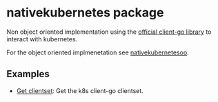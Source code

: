 # nativekubernetes package

Non object oriented implementation using the [official client-go library](https://github.com/kubernetes/client-go) to interact with kubernetes.

For the object oriented implmenetation see [nativekubernetesoo](/pkg/kubernetesutils/nativekubernetesoo/).

## Examples

* [Get clientset](Example_GetClientSet_test.go): Get the k8s client-go clientset.
